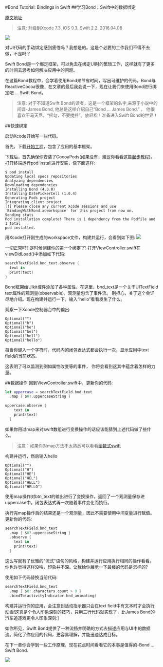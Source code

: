 #Bond Tutorial: Bindings in Swift
##学习Bond：Swift中的数据绑定

[原文地址](https://www.raywenderlich.com/123108/bond-tutorial)

>注意: 升级到Xcode 7.3, iOS 9.3, Swift 2.2. 2016.04.08

![](https://cdn4.raywenderlich.com/wp-content/uploads/2016/01/Binding-with-bond-feature-250x250.png)

对UI代码的手动绑定感到疲倦吗？我想是的。这是个必要的工作我们不得不去做，不是吗？

Swift Bond是一个绑定框架，可以免去在绑定UI时的繁琐工作，这样就有了更多的时间去思考如何解决应用中的问题。

在这篇Bond教程中，会学着使用Bond来节省时间，写出可维护的代码。Bond与ReactiveCocoa很像，在文章的最后我会说一下，现在让我们来使用Bond进行绑定吧 ... Swift Bond。

>注意: 对于不知道Swift Bond的读者，这是一个框架的名字,来源于小说中的间谍-James Bond, 他总是这样介绍自己“Bond … James Bond.” ，
他很喜欢干马天尼，“摇匀，不要搅拌”。放轻松！准备进入Swift Bond的世界！

##快速绑定

启动Xcode开始写一些代码。

首先，下载[开始工程](http://www.raywenderlich.com/wp-content/uploads/2016/01/BindingWithBond-Starter.zip)，包含了应用的基本框架。

下载后，首先确保你安装了CocoaPods(如果没有，建议你看看这篇[起步教程](http://www.raywenderlich.com/97014/use-cocoapods-with-swift))。打开终端运行pod install进行安装，像下面这样:
````
$ pod install
Updating local specs repositories
Analyzing dependencies
Downloading dependencies
Installing Bond (4.3.0)
Installing DatePickerCell (1.0.4)
Generating Pods project
Integrating client project
[!] Please close any current Xcode sessions and use `BindingWithBond.xcworkspace` for this project from now on.
Sending stats
Pod installation complete! There is 1 dependency from the Podfile and 1 total
pod installed.
````
用Xcode打开刚生成的workspace文件，构建并运行，会看到如下图:
![](https://cdn3.raywenderlich.com/wp-content/uploads/2015/12/Starter-319x500.png)

一切正常吗? 是时候创建你的第一个绑定了!
打开ViewController.swift在viewDidLoad()中添加如下代码:
````swift
searchTextField.bnd_text.observe {
  text in
  print(text)
}
````
Bond框架给UIkit控件添加了各种属性，在这里，bnd_text是一个关于UITextField text属性的观测量(observable)，观测量包含了事件流。 别担心，关于这个会详尽地介绍。现在构建并运行一下，输入“hello”看看发生了什么。

观察一下Xcode控制器台中的输出:
````
Optional("")
Optional("h")
Optional("he")
Optional("hel")
Optional("hell")
Optional("hello")
````
每当你键入一个字符时，代码内的闭包表达式都会执行一次，显示应用中text field的当前状态。

这表明了可以监测到例如属性改变等的事件， 你将会看到这其中蕴含着怎样的力量。

##数据操作
回到ViewController.swift中，更新你的代码:
````swift
let uppercase = searchTextField.bnd_text
  .map { $0?.uppercaseString }
 
uppercase.observe {
    text in
    print(text)
  }
````
如果你用过map来对swift数组进行变换操作的话应该能猜到上述代码做了些什么。

>注意：如果你对map方法不太熟悉可以看看[函数式swift](http://www.raywenderlich.com/82599/swift-functional-programming-tutorial)

构建并运行，然后输入hello
````
Optional("")
Optional("H")
Optional("HE")
Optional("HEL")
Optional("HELL")
Optional("HELLO")
````
使用map操作对btn_text的输出进行了变换操作，返回了一个观测量保存进uppercase中。闭包表达式再一次随着事件变化而执行。

执行完map操作后的结果还是一个观测量，因此不需要使用中间变量进行赋值。更新你的代码:
````swift
searchTextField.bnd_text
  .map { $0?.uppercaseString }
  .observe {
    text in
    print(text)
  }
````
这么写就有了优雅的"流式"语句的风格，构建并运行应用执行相同的操作看看。
你也许觉得这样没啥，印象并不深。让我给你展示一下最棒的代码是怎样的?

使用如下代码替换当前代码:
````swift
searchTextField.bnd_text
  .map { $0!.characters.count > 0 }
  .bindTo(activityIndicator.bnd_animating)
````

构建并运行你的应用，会注意到活动指示器只会在text field中有文本时才会执行动画!这真是个令人印象深刻的技巧，只用三行代码就实现了，比James Bond的汽车追逐戏更令人印象深刻:]

如你所见，Swift Bond提供了一种流畅并明确的方式去描述应用与UI中的数据流。简化了你应用的代码，更容易理解，并能迅速达成目标。

在下一章你会学到一些工作原理，现在花点时间看看它的本事是值得的-Bond … Swift Bond.

![](http://www.raywenderlich.com/wp-content/uploads/2016/01/swiftmartini.png)
